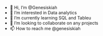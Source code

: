 - 👋 Hi, I’m @Genesiskiah
- 👀 I’m interested in Data analytics 
- 🌱 I’m currently learning SQL and Tableu 
- 💞️ I’m looking to collaborate on any projects
- 📫 How to reach me @genesiskiah

<!---
Genesiskiah/Genesiskiah is a ✨ special ✨ repository because its `README.md` (this file) appears on your GitHub profile.
You can click the Preview link to take a look at your changes.
--->
